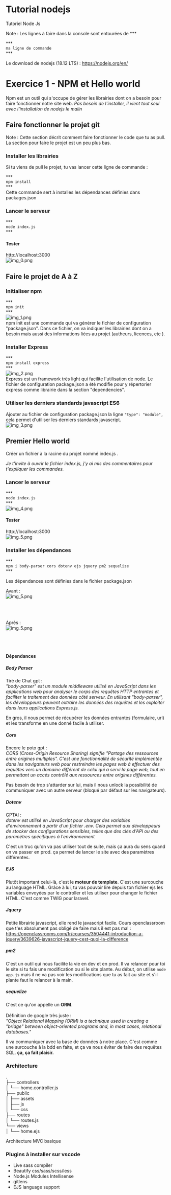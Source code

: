 # Tutorial nodejs

Tutoriel Node Js

Note :
Les lignes à faire dans la console sont entourées de \*\*\*

\*\*\*<br>
`ma ligne de commande`
<br>\*\*\*<br>

Le download de nodejs (18.12 LTS) : https://nodejs.org/en/

# Exercice 1 - NPM et Hello world

Npm est un outil qui s'occupe de gérer les librairies dont on a besoin pour faire fonctionner notre site web.
*Pas besoin de l'installer, il vient tout seul avec l'installation de nodejs le malin*

## Faire fonctionner le projet git

Note :
Cette section décrit comment faire fonctionner le code que tu as pull.
La section pour faire le projet est un peu plus bas.

### Installer les librairies

Si tu viens de pull le projet, tu vas lancer cette ligne de commande :

\*\*\*<br>
`npm install`
<br>\*\*\*<br>
Cette commande sert à installes les dépendances définies dans packages.json

### Lancer le serveur

\*\*\*<br>
`node index.js`
<br>\*\*\*<br>

#### Tester

http://localhost:3000 <br>
![img_0.png](.media/img_0.png)<br>

## Faire le projet de A à Z

### Initialiser npm

\*\*\*<br>
`npm init`
<br>\*\*\*<br>
![img_1.png](.media/img_1.png) <br>
npm init est une commande qui va générer le fichier de configuration "package.json".
Dans ce fichier, on va indiquer les librairies dont on a besoin mais aussi des informations liées au projet (autheurs, licences, etc ).

### Installer Express

\*\*\*<br>
`npm install express`
<br>\*\*\*<br>
![img_2.png](.media/img_2.png) <br>
Express est un framework très light qui facilite l'utilisation de node.
Le fichier de configuration package.json a été modifie pour y répertorier express comme librairie dans la section "dependencies".

### Utiliser les derniers standards javascript ES6

Ajouter au fichier de configuration package.json la ligne `"type": "module",` cela permet d'utiliser les derniers standards javascript.<br>
![img_3.png](.media/img_3.png) <br>

## Premier Hello world

Créer un fichier à la racine du projet nommé index.js .

*Je t'invite à ouvrir le fichier index.js, j'y ai mis des commentaires pour t'expliquer les commandes.*

### Lancer le serveur

\*\*\*<br>
`node index.js`
<br>\*\*\*<br>
![img_4.png](.media/img_4.png) <br>

#### Tester

http://localhost:3000 <br>
![img_5.png](.media/img_5.png) <br>


### Installer les dépendances

\*\*\*<br>
`npm i body-parser cors dotenv ejs jquery pm2 sequelize`
<br>\*\*\*<br>

Les dépendances sont définies dans le fichier package.json

Avant :<br>
![img_5.png](.media/package1.png) <br>
<br>
<br>
<br>

Après :<br>
![img_5.png](.media/package2.png) <br>
<br>
<br>
<br>

#### Dépendances

##### Body Parser

Tiré de Chat gpt : </br>
*"body-parser" est un module middleware utilisé en JavaScript dans les applications web pour analyser le corps des requêtes HTTP entrantes et faciliter le traitement des données côté serveur. En utilisant "body-parser", les développeurs peuvent extraire les données des requêtes et les exploiter dans leurs applications Express.js.*

En gros, il nous permet de récupérer les données entrantes (formulaire, url) et les transforme en une donné facile à utiliser. 

##### Cors

Encore le poto gpt : </br>
*CORS (Cross-Origin Resource Sharing) signifie "Partage des ressources entre origines multiples". C'est une fonctionnalité de sécurité implémentée dans les navigateurs web pour restreindre les pages web à effectuer des requêtes vers un domaine différent de celui qui a servi la page web, tout en permettant un accès contrôlé aux ressources entre origines différentes.*

Pas besoin de trop s'attarder sur lui, mais il nous unlock la possibilité de communiquer avec un autre serveur (bloqué par défaut sur les navigateurs).

##### Dotenv

GPTAI : </br>
*dotenv est utilisé en JavaScript pour charger des variables d'environnement à partir d'un fichier .env. Cela permet aux développeurs de stocker des configurations sensibles, telles que des clés d'API ou des paramètres spécifiques à l'environnement*

C'est un truc qu'on va pas utiliser tout de suite, mais ça aura du sens quand on va passer en prod. ça permet de lancer le site avec des paramètres différentes.

##### EJS

Plutôt important celui-là, c'est le **moteur de template**.
C'est une surcouche au language HTML. Grâce à lui, tu vas pouvoir lire depuis ton fichier ejs les variables envoyées par le controller et les utiliser pour changer le fichier HTML. C'est comme TWIG pour laravel.

##### Jquery

Petite librairie javascript, elle rend le javascript facile.
Cours openclassroom que t'es absolument pas obligé de faire mais il est pas mal : https://openclassrooms.com/fr/courses/3504441-introduction-a-jquery/3639626-javascript-jquery-cest-quoi-la-difference

##### pm2

C'est un outil qui nous facilite la vie en dev et en prod.
Il va relancer pour toi le site si tu fais une modification ou si le site plante.
Au début, on utilise `node app.js` mais il ne va pas voir les modifications que tu as fait au site et s'il plante faut le relancer à la main.

##### sequelize

C'est ce qu'on appelle un **ORM**.<br><br>
Définition de google très juste :<br> 
*"Object Relational Mapping (ORM) is a technique used in creating a "bridge" between object-oriented programs and, in most cases, relational databases."*

Il va communiquer avec la base de données à notre place.
C'est comme une surcouche à la bdd en faite, et 
ça va nous éviter de faire des requêtes SQL. **ça, ça fait plaisir.**


### Architecture

.<br>
├── controllers<br>
│   └── home.controller.js<br>
├── public<br>
│   ├── assets<br>
│   ├── js<br>
│   └── css<br>
├── routes<br>
│   └── routes.js<br>
└── views<br>
│   └── home.ejs<br>

Architecture MVC basique


### Plugins à installer sur vscode 

- Live sass compiler
- Beautify css/sass/scss/less
- Node.js Modules Intellisense
- gitlens
- EJS language support
